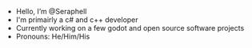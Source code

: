 - Hello, I’m @Seraphell
- I'm primairly a c# and c++ developer
- Currently working on a few godot and open source software projects
- Pronouns: He/Him/His
